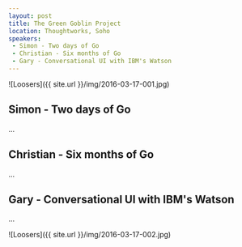 ```yaml
---
layout: post
title: The Green Goblin Project
location: Thoughtworks, Soho
speakers:
 - Simon - Two days of Go
 - Christian - Six months of Go
 - Gary - Conversational UI with IBM's Watson
---
```


![Loosers]({{ site.url }}/img/2016-03-17-001.jpg)

## Simon - Two days of Go

...


## Christian - Six months of Go

...


## Gary - Conversational UI with IBM's Watson

...

![Loosers]({{ site.url }}/img/2016-03-17-002.jpg)